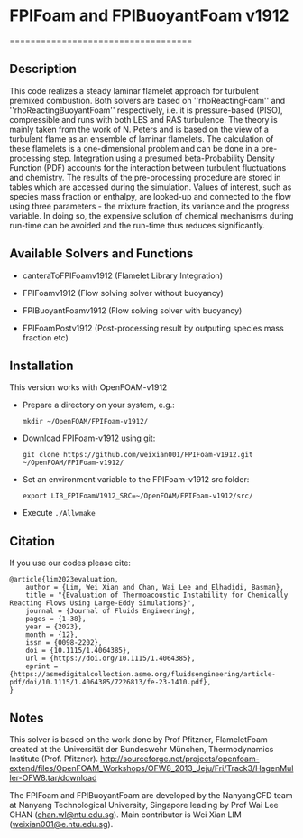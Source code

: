 # FPIFoam and FPIBuoyantFoam v1912
===================================

## Description

This code realizes a steady laminar flamelet approach for turbulent premixed combustion.
Both solvers are based on ''rhoReactingFoam'' and ''rhoReactingBuoyantFoam'' respectively, i.e. it is pressure-based (PISO), compressible and runs with both LES and RAS turbulence. 
The theory is mainly taken from the work of N. Peters and is based on the view of a turbulent flame as an ensemble of laminar flamelets.
The calculation of these flamelets is a one-dimensional problem and can be done in a pre-processing step.
Integration using a presumed beta-Probability Density Function (PDF) accounts for the interaction between turbulent fluctuations and chemistry.
The results of the pre-processing procedure are stored in tables which are accessed during the simulation.
Values of interest, such as species mass fraction or enthalpy, are looked-up and connected to the flow using three parameters - the mixture fraction, its variance and the progress variable.
In doing so, the expensive solution of chemical mechanisms during run-time can be avoided and the run-time thus reduces significantly.

## Available Solvers and Functions

* canteraToFPIFoamv1912 (Flamelet Library Integration)

* FPIFoamv1912 (Flow solving solver without buoyancy)

* FPIBuoyantFoamv1912 (Flow solving solver with buoyancy)

* FPIFoamPostv1912 (Post-processing result by outputing species mass fraction etc)

## Installation

This version works with OpenFOAM-v1912

* Prepare a directory on your system, e.g.:  

  `mkdir ~/OpenFOAM/FPIFoam-v1912/`

* Download FPIFoam-v1912 using git:

  `git clone https://github.com/weixian001/FPIFoam-v1912.git ~/OpenFOAM/FPIFoam-v1912/`

* Set an environment variable to the FPIFoam-v1912 src folder:

  `export LIB_FPIFoamV1912_SRC=~/OpenFOAM/FPIFoam-v1912/src/`

* Execute `./Allwmake`

## Citation

If you use our codes please cite:

```
@article{lim2023evaluation,
    author = {Lim, Wei Xian and Chan, Wai Lee and Elhadidi, Basman},
    title = "{Evaluation of Thermoacoustic Instability for Chemically Reacting Flows Using Large-Eddy Simulations}",
    journal = {Journal of Fluids Engineering},
    pages = {1-38},
    year = {2023},
    month = {12},
    issn = {0098-2202},
    doi = {10.1115/1.4064385},
    url = {https://doi.org/10.1115/1.4064385},
    eprint = {https://asmedigitalcollection.asme.org/fluidsengineering/article-pdf/doi/10.1115/1.4064385/7226813/fe-23-1410.pdf},
}

```

## Notes
This solver is based on the work done by Prof Pfitzner, FlameletFoam created at the Universität der Bundeswehr München, Thermodynamics Institute (Prof. Pfitzner). http://sourceforge.net/projects/openfoam-extend/files/OpenFOAM_Workshops/OFW8_2013_Jeju/Fri/Track3/HagenMuller-OFW8.tar/download

The FPIFoam and FPIBuoyantFoam are developed by the NanyangCFD team at Nanyang Technological University, Singapore leading by Prof Wai Lee CHAN (chan.wl@ntu.edu.sg). Main contributor is Wei Xian LIM (weixian001@e.ntu.edu.sg).


